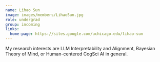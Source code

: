 ```yaml
---
name: Lihao Sun
image: images/members/LihaoSun.jpg
role: undergrad
group: incoming
links:
  home-page: https://sites.google.com/uchicago.edu/lihao-sun
---
```


My research interests are LLM Interpretability and Alignment, Bayesian Theory of Mind, or Human-centered CogSci AI in general. 